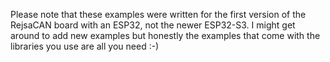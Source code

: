 Please note that these examples were written for the first version of the RejsaCAN board with an ESP32, not the newer ESP32-S3. I might get around to add new examples but honestly the examples that come with the libraries you use are all you need :-)
